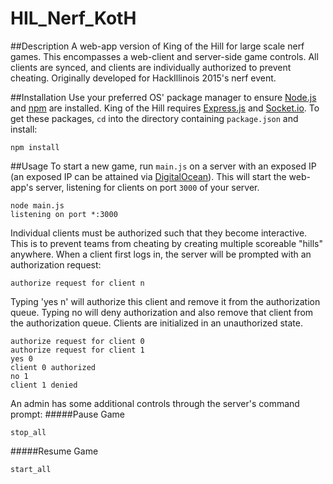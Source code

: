 # HIL_Nerf_KotH

##Description
A web-app version of King of the Hill for large scale nerf games. This encompasses a web-client and server-side game controls. All clients are synced, and clients are individually authorized to prevent cheating. Originally developed for HackIllinois 2015's nerf event.

##Installation
Use your preferred OS' package manager to ensure [Node.js] and [npm] are installed. King of the Hill requires [Express.js] and [Socket.io]. To get these packages, `cd` into the directory containing `package.json` and install:
```
npm install
```
##Usage
To start a new game, run `main.js` on a server with an exposed IP (an exposed IP can be attained via [DigitalOcean]). This will start the web-app's server, listening for clients on port `3000` of your server.
```
node main.js
listening on port *:3000
```

Individual clients must be authorized such that they become interactive. This is to prevent teams from cheating by creating multiple scoreable "hills" anywhere. When a client first logs in, the server will be prompted with an authorization request:
```
authorize request for client n
```
Typing 'yes n' will authorize this client and remove it from the authorization queue. Typing no will deny authorization and also remove that client from the authorization queue. Clients are initialized in an unauthorized state.
```
authorize request for client 0
authorize request for client 1
yes 0
client 0 authorized
no 1
client 1 denied
```

An admin has some additional controls through the server's command prompt:
#####Pause Game
```
stop_all
```
#####Resume Game
```
start_all
```

[DigitalOcean]: http://digitalocean.com
[Node.js]: http://nodejs.org/
[npm]: https://www.npmjs.com/
[Express.js]: http://expressjs.com/
[Socket.io]: http://socket.io/
